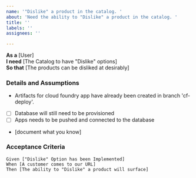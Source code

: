 ```yaml
---
name: '"Dislike" a product in the catalog. '
about: 'Need the ability to "Dislike" a product in the catalog. '
title: ''
labels: ''
assignees: ''

---
```


**As a** [User]  
 **I need** [The Catalog to have "Dislike" options]  
 **So that** [The products can be disliked at desirably]  
   
 ### Details and Assumptions

- Artifacts for cloud foundry app have already been created in branch 'cf-deploy'.
- [ ] Database will still need to be provisioned
- [ ] Apps needs to be pushed and connected to the database
 * [document what you know]
   
 ### Acceptance Criteria  
   
 ```gherkin
 Given ["Dislike" Option has been Implemented]
 When [A customer comes to our URL]
 Then [The ability to "Dislike" a product will surface]
 ```
